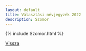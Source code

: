 ```yaml
---
layout: default
title: Választási névjegyzék 2022
description: Szomor
---
```


{% include Szomor.html %}

[Vissza](./)